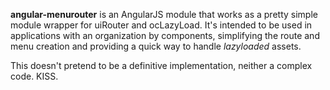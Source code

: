 **angular-menurouter** is an AngularJS module that works as a pretty simple module wrapper for uiRouter and ocLazyLoad. It's intended to be used in applications with an organization by components, simplifying the route and menu creation and providing a quick way to handle _lazyloaded_ assets.  

This doesn't pretend to be a definitive implementation, neither a complex code. KISS.

